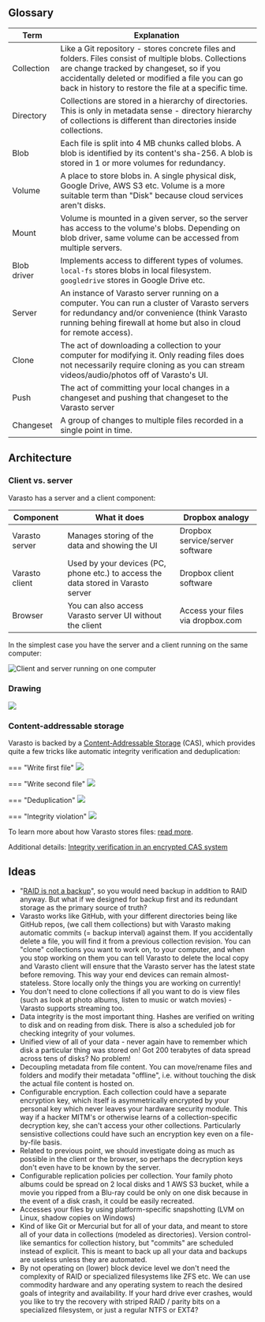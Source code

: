 Glossary
--------

| Term | Explanation |
|------|-------------|
| Collection | Like a Git repository - stores concrete files and folders. Files consist of multiple blobs. Collections are change tracked by changeset, so if you accidentally deleted or modified a file you can go back in history to restore the file at a specific time. |
| Directory | Collections are stored in a hierarchy of directories. This is only in metadata sense - directory hierarchy of collections is different than directories inside collections. |
| Blob | Each file is split into 4 MB chunks called blobs. A blob is identified by its content's sha-256. A blob is stored in 1 or more volumes for redundancy. |
| Volume | A place to store blobs in. A single physical disk, Google Drive, AWS S3 etc. Volume is a more suitable term than "Disk" because cloud services aren't disks. |
| Mount | Volume is mounted in a given server, so the server has access to the volume's blobs. Depending on blob driver, same volume can be accessed from multiple servers. |
| Blob driver | Implements access to different types of volumes. `local-fs` stores blobs in local filesystem. `googledrive` stores in Google Drive etc. |
| Server | An instance of Varasto server running on a computer. You can run a cluster of Varasto servers for redundancy and/or convenience (think Varasto running behing firewall at home but also in cloud for remote access). |
| Clone | The act of downloading a collection to your computer for modifying it. Only reading files does not necessarily require cloning as you can stream videos/audio/photos off of Varasto's UI. |
| Push | The act of committing your local changes in a changeset and pushing that changeset to the Varasto server |
| Changeset | A group of changes to multiple files recorded in a single point in time. |


Architecture
------------

### Client vs. server

Varasto has a server and a client component:

| Component      | What it does                                              | Dropbox analogy |
|----------------|-----------------------------------------------------------|-------------------------|
| Varasto server | Manages storing of the data and showing the UI            | Dropbox service/server software |
| Varasto client | Used by your devices (PC, phone etc.) to access the data stored in Varasto server | Dropbox client software |
| Browser        | You can also access Varasto server UI without the client  | Access your files via dropbox.com |

In the simplest case you have the server and a client running on the same computer:

![Client and server running on one computer](one-computer-client-and-server.png)


### Drawing

![](architecture.png)

### Content-addressable storage

Varasto is backed by a
[Content-Addressable Storage](https://en.wikipedia.org/wiki/Content-addressable_storage)
(CAS), which provides quite a few tricks like automatic integrity verification and deduplication:

=== "Write first file"
	![](cas-write-first-file.png)

=== "Write second file"
	![](cas-write-second-file.png)

=== "Deduplication"
	![](cas-deduplication.png)

=== "Integrity violation"
	![](cas-integrity-violation.png)


To learn more about how Varasto stores files:
[read more](../storage/local-fs/index.md#more-details-for-nerds).

Additional details:
[Integrity verification in an encrypted CAS system](../security/encryption/index.md#how-does-integrity-verification-work-with-encrypted-content)


Ideas
-----

- "[RAID is not a backup](https://serverfault.com/questions/2888/why-is-raid-not-a-backup)",
  so you would need backup in addition to RAID anyway. But what if we designed for backup
  first and its redundant storage as the primary source of truth?
- Varasto works like GitHub, with your different directories being like GitHub repos,
  (we call them collections) but with Varasto making automatic commits (= backup interval)
  against them. If you accidentally delete a file, you will find it from a previous
  collection revision. You can "clone" collections you want to work on, to your computer,
  and when you stop working on them you can tell Varasto to delete the local copy and
  Varasto client will ensure that the Varasto server has the latest state before removing.
  This way your end devices can remain almost-stateless. Store locally only the things you
  are working on currently!
- You don't need to clone collections if all you want to do is view files (such as look at
  photo albums, listen to music or watch movies) - Varasto supports streaming too.
- Data integrity is the most important thing. Hashes are verified on writing to disk and on
  reading from disk. There is also a scheduled job for checking integrity of your volumes.
- Unified view of all of your data - never again have to remember which disk a particular
  thing was stored on! Got 200 terabytes of data spread across tens of disks? No problem!
- Decoupling metadata from file content. You can move/rename files and folders and modify
  their metadata "offline", i.e. without touching the disk the actual file content is hosted on.
- Configurable encryption. Each collection could have a separate encryption key, which itself
  is asymmetrically encrypted by your personal key which never leaves your hardware security
  module. This way if a hacker MITM's or otherwise learns of a collection-specific
  decryption key, she can't access your other collections. Particularly sensistive collections
  could have such an encryption key even on a file-by-file basis.
- Related to previous point, we should investigate doing as much as possible in the client
  or the browser, so perhaps the decryption keys don't even have to be known by the server.
- Configurable replication policies per collection. Your family photo albums could be
  spread on 2 local disks and 1 AWS S3 bucket, while a movie you ripped from a Blu-ray could
  be only on one disk because in the event of a disk crash, it could be easily recreated.
- Accesses your files by using platform-specific snapshotting
  (LVM on Linux, shadow copies on Windows)
- Kind of like Git or Mercurial but for all of your data, and meant to store all of your
  data in collections (modeled as directories). Version control-like semantics for
  collection history, but "commits" are scheduled instead of explicit. This is meant to
  back up all your data and backups are useless unless they are automated.
- By not operating on (lower) block device level we don't need the complexity of RAID or
  specialized filesystems like ZFS etc. We can use commodity hardware and any operating
  system to reach the desired goals of integrity and availability. If your hard drive ever
  crashes, would you like to try the recovery with striped RAID / parity bits on a
  specialized filesystem, or just a regular NTFS or EXT4?
